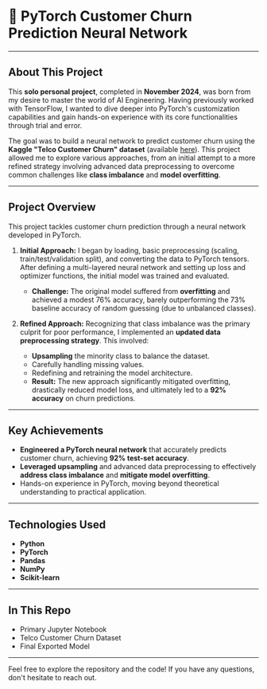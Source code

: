 # 💸 PyTorch Customer Churn Prediction Neural Network

---

## About This Project

This **solo personal project**, completed in **November 2024**, was born from my desire to master the world of AI Engineering. Having previously worked with TensorFlow, I wanted to dive deeper into PyTorch's customization capabilities and gain hands-on experience with its core functionalities through trial and error.

The goal was to build a neural network to predict customer churn using the **Kaggle "Telco Customer Churn" dataset** (available [here](https://www.kaggle.com/blastchar/telco-customer-churn)). This project allowed me to explore various approaches, from an initial attempt to a more refined strategy involving advanced data preprocessing to overcome common challenges like **class imbalance** and **model overfitting**.

---

## Project Overview

This project tackles customer churn prediction through a neural network developed in PyTorch.

1.  **Initial Approach:** I began by loading, basic preprocessing (scaling, train/test/validation split), and converting the data to PyTorch tensors. After defining a multi-layered neural network and setting up loss and optimizer functions, the initial model was trained and evaluated.
    * **Challenge:** The original model suffered from **overfitting** and achieved a modest 76% accuracy, barely outperforming the 73% baseline accuracy of random guessing (due to unbalanced classes).

2.  **Refined Approach:** Recognizing that class imbalance was the primary culprit for poor performance, I implemented an **updated data preprocessing strategy**. This involved:
    * **Upsampling** the minority class to balance the dataset.
    * Carefully handling missing values.
    * Redefining and retraining the model architecture.
    * **Result:** The new approach significantly mitigated overfitting, drastically reduced model loss, and ultimately led to a **92% accuracy** on churn predictions.

---

## Key Achievements

* **Engineered a PyTorch neural network** that accurately predicts customer churn, achieving **92% test-set accuracy**.
* **Leveraged upsampling** and advanced data preprocessing to effectively **address class imbalance** and **mitigate model overfitting**.
* Hands-on experience in PyTorch, moving beyond theoretical understanding to practical application.

---

## Technologies Used

* **Python**
* **PyTorch**
* **Pandas**
* **NumPy**
* **Scikit-learn**

---

## In This Repo

* Primary Jupyter Notebook
* Telco Customer Churn Dataset
* Final Exported Model

---

Feel free to explore the repository and the code! If you have any questions, don't hesitate to reach out.
